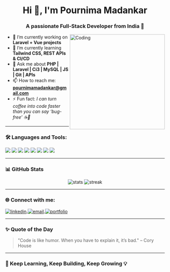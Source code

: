 <!-- Hi there 👋 I’m Pournima Madankar -->

<h1 align="center">Hi 👋, I'm Pournima Madankar</h1>
<h3 align="center">A passionate Full-Stack Developer from India 🚀</h3>

<img align="right" alt="Coding" width="300" src="https://media.giphy.com/media/qgQUggAC3Pfv687qPC/giphy.gif">

- 🔭 I’m currently working on **Laravel + Vue projects**
- 🌱 I’m currently learning **Tailwind CSS, REST APIs & CI/CD**
- 💬 Ask me about **PHP | Laravel | Ci3 | MySQL | JS | Git | APIs**
- 📫 How to reach me: **[pournimamadankar@gmail.com](mailto:pournimamadankar@gmail.com)**
- ⚡ Fun fact: *I can turn coffee into code faster than you can say ‘bug-free’ ☕🐛*

---

### 🛠️ Languages and Tools:

<p align="left">
  <img src="https://img.shields.io/badge/PHP-777BB4?style=for-the-badge&logo=php&logoColor=white" />
  <img src="https://img.shields.io/badge/Laravel-FF2D20?style=for-the-badge&logo=laravel&logoColor=white" />
  <img src="https://img.shields.io/badge/MySQL-00758F?style=for-the-badge&logo=mysql&logoColor=white" />
  <img src="https://img.shields.io/badge/JavaScript-F7DF1E?style=for-the-badge&logo=javascript&logoColor=black" />
  <img src="https://img.shields.io/badge/HTML5-E34F26?style=for-the-badge&logo=html5&logoColor=white" />
  <img src="https://img.shields.io/badge/CSS3-1572B6?style=for-the-badge&logo=css3&logoColor=white" />
  <img src="https://img.shields.io/badge/Git-F05032?style=for-the-badge&logo=git&logoColor=white" />
  <img src="https://img.shields.io/badge/VS_Code-007ACC?style=for-the-badge&logo=visual-studio-code&logoColor=white" />
</p>

---

### 📊 GitHub Stats

<p align="center">
  <img src="https://github-readme-stats.vercel.app/api?username=POURNIMAMADANKAR&show_icons=true&theme=tokyonight" alt="stats" />
  <img src="https://github-readme-streak-stats.herokuapp.com/?user=your-username&theme=tokyonight" alt="streak" />
</p>

---

### 🌐 Connect with me:

<p align="left">
  <a href="https://linkedin.com/in/pournima-" target="blank">
    <img align="center" src="https://img.shields.io/badge/LinkedIn-blue?style=for-the-badge&logo=linkedin&logoColor=white" alt="linkedin" />
  </a>
  <a href="mailto:pournimamadankar@gamil.com" target="blank">
    <img align="center" src="https://img.shields.io/badge/Email-D14836?style=for-the-badge&logo=gmail&logoColor=white" alt="email" />
  </a>
  <a href="https://your-portfolio.com" target="blank">
    <img align="center" src="https://img.shields.io/badge/Portfolio-121212?style=for-the-badge&logo=github&logoColor=white" alt="portfolio" />
  </a>
</p>

---

### ✨ Quote of the Day
> "Code is like humor. When you have to explain it, it’s bad." – Cory House

---

### 🚀 Keep Learning, Keep Building, Keep Growing 💡
